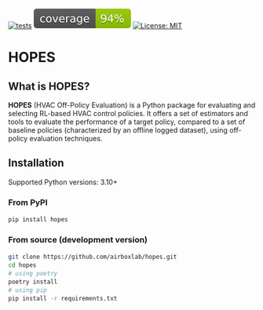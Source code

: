 [![tests](https://github.com/airboxlab/hopes/actions/workflows/tests.yml/badge.svg)](https://github.com/airboxlab/hopes/actions/workflows/tests.yml)
[![coverage](https://github.com/airboxlab/hopes/blob/main/coverage.svg)](<>)
[![License: MIT](https://img.shields.io/badge/License-MIT-yellow.svg)](https://opensource.org/licenses/MIT)

# HOPES

## What is HOPES?

**HOPES** (HVAC Off-Policy Evaluation) is a Python package for evaluating and selecting RL-based HVAC
control policies. It offers a set of estimators and tools to evaluate the performance of a target policy,
compared to a set of baseline policies (characterized by an offline logged dataset), using off-policy evaluation
techniques.

## Installation

Supported Python versions: 3.10+

### From PyPI

```bash
pip install hopes
```

### From source (development version)

```bash
git clone https://github.com/airboxlab/hopes.git
cd hopes
# using poetry
poetry install
# using pip
pip install -r requirements.txt
```
